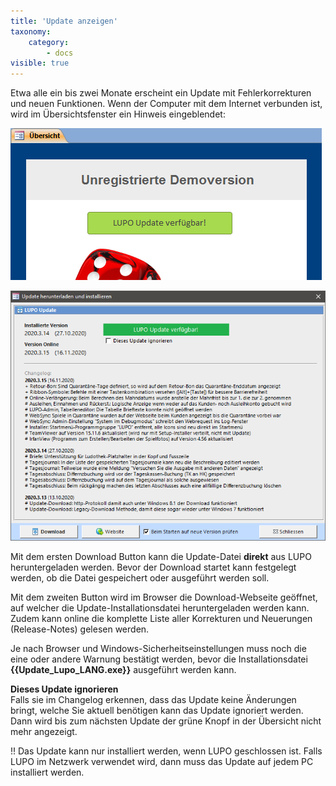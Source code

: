 ```yaml
---
title: 'Update anzeigen'
taxonomy:
    category:
        - docs
visible: true
---
```


Etwa alle ein bis zwei Monate erscheint ein Update mit Fehlerkorrekturen und neuen Funktionen. Wenn der Computer mit dem Internet verbunden ist, wird im Übersichtsfenster ein Hinweis eingeblendet:

![Image](../../images/update-available.png)

![Image](../../images/update-download.png)

Mit dem ersten <span class="btn-lupo">Download</span> Button kann die Update-Datei **direkt** aus LUPO heruntergeladen werden. Bevor der Download startet kann festgelegt werden, ob die Datei gespeichert oder ausgeführt werden soll.

Mit dem zweiten Button wird im Browser die Download-<span class="btn-lupo">Webseite</span> geöffnet, auf welcher die Update-Installationsdatei heruntergeladen werden kann. Zudem kann online die komplette Liste aller Korrekturen und Neuerungen (Release-Notes) gelesen werden.
    
Je nach Browser und Windows-Sicherheitseinstellungen muss noch die eine oder andere Warnung bestätigt werden, bevor die Installationsdatei **{{Update_Lupo_LANG.exe}}** ausgeführt werden kann.

**Dieses Update ignorieren**   
Falls sie im Changelog erkennen, dass das Update keine Änderungen bringt, welche Sie aktuell benötigen kann das Update ignoriert werden. Dann wird bis zum nächsten Update der grüne Knopf in der Übersicht nicht mehr angezeigt. 

!! Das Update kann nur installiert werden, wenn LUPO geschlossen ist. Falls LUPO im Netzwerk verwendet wird, dann muss das Update auf jedem PC installiert werden.
